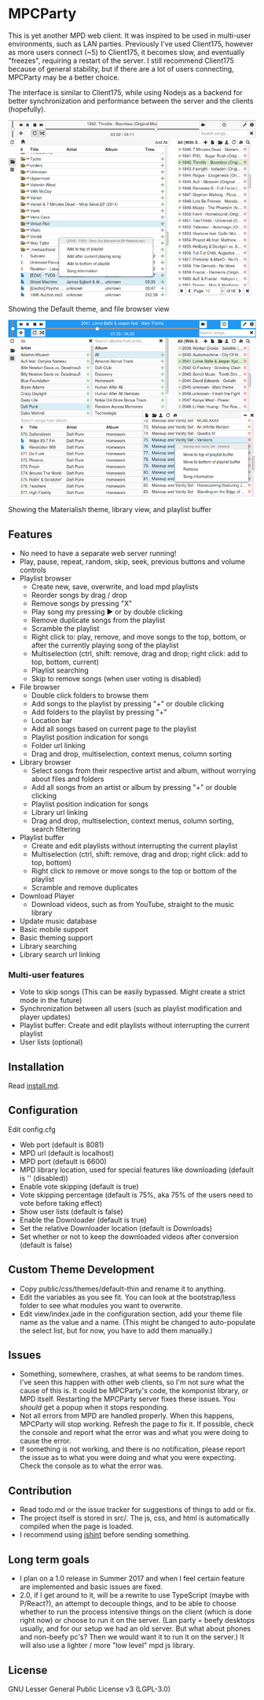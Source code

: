 MPCParty
========

This is yet another MPD web client. It was inspired to be used in multi-user environments, such as LAN parties. Previously I've used Client175, however as more users connect (~5) to Client175, it becomes slow, and eventually "freezes", requiring a restart of the server. I still recommend Client175 because of general stability, but if there are a lot of users connecting, MPCParty may be a better choice.

The interface is similar to Client175, while using Nodejs as a backend for better synchronization and performance between the server and the clients (hopefully).

![Screenshot](screenshot.png)

Showing the Default theme, and file browser view

![Screenshot2](screenshot2.png)

Showing the Materialish theme, library view, and playlist buffer

## Features
* No need to have a separate web server running!
* Play, pause, repeat, random, skip, seek, previous buttons and volume controls
* Playlist browser
    * Create new, save, overwrite, and load mpd playlists
    * Reorder songs by drag / drop
    * Remove songs by pressing "X"
    * Play song my pressing &#9654; or by double clicking
    * Remove duplicate songs from the playlist
    * Scramble the playlist
    * Right click to: play, remove, and move songs to the top, bottom, or after the currently playing song of the playlist
    * Multiselection (ctrl, shift: remove, drag and drop; right click: add to top, bottom, current)
    * Playlist searching
    * Skip to remove songs (when user voting is disabled)
* File browser
    * Double click folders to browse them
    * Add songs to the playlist by pressing "+" or double clicking
    * Add folders to the playlist by pressing "+"
    * Location bar
    * Add all songs based on current page to the playlist
    * Playlist position indication for songs
    * Folder url linking
    * Drag and drop, multiselection, context menus, column sorting
* Library browser
    * Select songs from their respective artist and album, without worrying about files and folders
    * Add all songs from an artist or album by pressing "+" or double clicking
    * Playlist position indication for songs
    * Library url linking
    * Drag and drop, multiselection, context menus, column sorting, search filtering
* Playlist buffer
    * Create and edit playlists without interrupting the current playlist
    * Multiselection (ctrl, shift: remove, drag and drop; right click: add to top, bottom)
    * Right click to remove or move songs to the top or bottom of the playlist
    * Scramble and remove duplicates
* Download Player
    * Download videos, such as from YouTube, straight to the music library
* Update music database
* Basic mobile support
* Basic theming support
* Library searching
* Library search url linking

### Multi-user features
* Vote to skip songs (This can be easily bypassed. Might create a strict mode in the future)
* Synchronization between all users (such as playlist modification and player updates)
* Playlist buffer: Create and edit playlists without interrupting the current playlist
* User lists (optional)

## Installation
Read [install.md](install.md).

## Configuration
Edit config.cfg

* Web port (default is 8081)
* MPD url (default is localhost)
* MPD port (default is 6600)
* MPD library location, used for special features like downloading (default is '' (disabled))
* Enable vote skipping (default is true)
* Vote skipping percentage (default is 75%, aka 75% of the users need to vote before taking effect)
* Show user lists (default is false)
* Enable the Downloader (default is true)
* Set the relative Downloader location (default is Downloads)
* Set whether or not to keep the downloaded videos after conversion (default is false)

## Custom Theme Development
* Copy public/css/themes/default-thin and rename it to anything.
* Edit the variables as you see fit. You can look at the bootstrap/less folder to see what modules you want to overwrite.
* Edit view/index.jade in the configuration section, add your theme file name as the value and a name. (This might be changed to auto-populate the select list, but for now, you have to add them manually.)

## Issues
* Something, somewhere, crashes, at what seems to be random times. I've seen this happen with other web clients, so I'm not sure what the cause of this is. It could be MPCParty's code, the komponist library, or MPD itself. Restarting the MPCParty server fixes these issues. You *should* get a popup when it stops responding.
* Not all errors from MPD are handled properly. When this happens, MPCParty will stop working. Refresh the page to fix it. If possible, check the console and report what the error was and what you were doing to cause the error.
* If something is not working, and there is no notification, please report the issue as to what you were doing and what you were expecting. Check the console as to what the error was.

## Contribution
* Read todo.md or the issue tracker for suggestions of things to add or fix.
* The project itself is stored in src/. The js, css, and html is automatically compiled when the page is loaded.
* I recommend using [jshint](http://jshint.com/install/) before sending something.

## Long term goals
* I plan on a 1.0 release in Summer 2017 and when I feel certain feature are implemented and basic issues are fixed.
* 2.0, if I get around to it, will be a rewrite to use TypeScript (maybe with P/React?), an attempt to decouple things, and to be able to choose whether to run the process intensive things on the client (which is done right now) or choose to run it on the server. (Lan party = beefy desktops usually, and for our setup we had an old server. But what about phones and non-beefy pc's? Then we would want it to run it on the server.) It will also use a lighter / more "low level" mpd js library.

## License
GNU Lesser General Public License v3 (LGPL-3.0)
